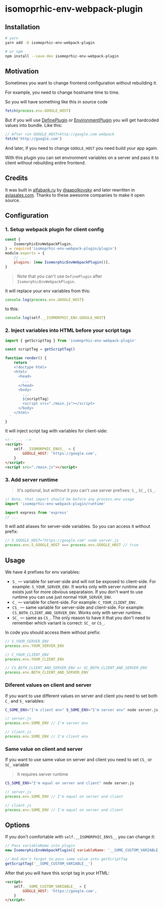 # isomoprhic-env-webpack-plugin

## Installation

```sh
# yarn
yarn add -D isomoprhic-env-webpack-plugin

# or npm
npm install --save-dev isomoprhic-env-webpack-plugin
```

## Motivation

Sometimes you want to change frontend configuration without rebuilding it.

For example, you need to change hostname time to time.

So you will have something like this in source code

```js
fetch(process.env.GOOGLE_HOST)
```

But if you will use [DefinePlugin](https://webpack.js.org/plugins/define-plugin/) or [EnvironmentPlugin](https://webpack.js.org/plugins/environment-plugin/) you will get hardcoded values into bundle. Like this:

```js
// After run GOOGLE_HOST=http://google.com webpack
fetch('http://google.com')
```

And later, if you need to change `GOOGLE_HOST` you need build your app again.

With this plugin you can set environment variables on a server and pass it to client without rebuilding entire frontend.

## Credits

It was built in [alfabank.ru](https://alfabank.ru) by [@aapolkovsky](https://github.com/aapolkovsky) and later rewritten in [aviasales.com](https://aviasales.com). Thanks to these awesome companies to make it open source.

## Configuration

### 1. Setup webpack plugin for client config

```js
const {
	IsomorphicEnvWebpackPlugin,
} = require('isomoprhic-env-webpack-plugin/plugin')
module.exports = {
	// ...
	plugins: [new IsomorphicEnvWebpackPlugin()],
}
```

> Note that you can't use `DefinePlugin` after `IsomorphicEnvWebpackPlugin`.

It will replace your env variables from this:

```js
console.log(process.env.GOOGLE_HOST)
```

to this:

```js
console.log(self.__ISOMORPHIC_ENV.GOOGLE_HOST)
```

### 2. Inject variables into HTML before your script tags

```js
import { getScriptTag } from 'isomoprhic-env-webpack-plugin'

const scriptTag = getScriptTag()

function render() {
	return `
    <!doctype html>
    <html>
      <head>
        ...
      </head>
      <body>
        ...
        ${scriptTag}
        <script src="./main.js"></script>
      </body>
    </html>
  `
}
```

It will inject script tag with variables for client-side:

```html
<!-- ... -->
<script>
	self.__ISOMORPHIC_ENVS__ = {
		GOOGLE_HOST: 'https://google.com',
	}
</script>
<script src="./main.js"></script>
```

### 3. Add server runtime

> It's optional, but without it you can't use server prefixes: `S_`, `SC_`, `CS_`.

```js
// Note, that import should be before any process.env usage
import 'isomoprhic-env-webpack-plugin/runtime'

import express from 'express'
// ...
```

It will add aliases for server-side variables. So you can access it without prefix:

```js
// S_GOOGLE_HOST="https://google.com" node server.js
process.env.S_GOOGLE_HOST === process.env.GOOGLE_HOST // true
```

## Usage

We have 4 prefixes for env variables:

- `S_` — variable for server-side and will not be exposed to client-side. For example: `S_YOUR_SERVER_ENV`. It works only with server runtime and exists just for more obvious separataion. If you don't want to use runtime you can use just normal `YOUR_SERVER_ENV`.
- `C_` — variable for client-side. For example: `C_YOUR_CLIENT_ENV`.
- `CS_` — same variable for server-side and client-side. For example: `CS_BOTH_CLIENT_AND_SERVER_ENV`. Works only with server runtime.
- `SC_` — same as `CS_`. The only reason to have it that you don't need to remember which variant is correct: `SC_` or `CS_`.

In code you should access them without prefix:

```js
// S_YOUR_SERVER_ENV
process.env.YOUR_SERVER_ENV

// C_YOUR_CLIENT_ENV
process.env.YOUR_CLIENT_ENV

// CS_BOTH_CLIENT_AND_SERVER_ENV or SC_BOTH_CLIENT_AND_SERVER_ENV
process.env.BOTH_CLIENT_AND_SERVER_ENV
```

### Diferent values on client and server

If you want to use different values on server and client you need to set both `C_` and `S_` variables:

```sh
C_SOME_ENV="I'm client env" S_SOME_ENV="I'm server env" node server.js
```

```js
// server.js
process.env.SOME_ENV // I'm server env
```

```js
// client.js
process.env.SOME_ENV // I'm client env
```

### Same value on client and server

If you want to use same value on server and client you need to set `CS_` or `SC_` variable

> It requires server runtime

```sh
CS_SOME_ENV="I'm equal on server and client" node server.js
```

```js
// server.js
process.env.SOME_ENV // I'm equal on server and client
```

```js
// client.js
process.env.SOME_ENV // I'm equal on server and client
```

## Options

If you don't comfortable with `self.__ISOMORPHIC_ENVS__` you can change it:

```js
// Pass variableName into plugin
new IsomorphicEnvWebpackPlugin({ variableName: '__SOME_CUSTOM_VARIABLE__' })

// And don't forget to pass same value into getScriptTag
getScriptTag('__SOME_CUSTOM_VARIABLE__')
```

After that you will have this script tag in your HTML:

```html
<script>
	self.__SOME_CUSTOM_VARIABLE__ = {
		GOOGLE_HOST: 'https://google.com',
	}
</script>
```
